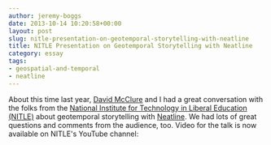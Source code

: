 ```yaml
---
author: jeremy-boggs
date: 2013-10-14 10:20:58+00:00
layout: post
slug: nitle-presentation-on-geotemporal-storytelling-with-neatline
title: NITLE Presentation on Geotemporal Storytelling with Neatline
category: essay
tags:
- geospatial-and-temporal
- neatline
---
```


About this time last year, [David McClure](https://scholarslab.org/people/david-mcclure/) and I had a great conversation with the folks from the [National Institute for Technology in Liberal Education (NITLE)](http://www.nitle.org/) about geotemporal storytelling with [Neatline](http://neatline.org). We had lots of great questions and comments from the audience, too. Video for the talk is now available on NITLE's YouTube channel:


